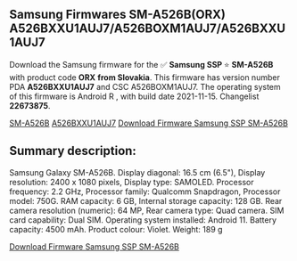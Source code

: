 <h2>Samsung Firmwares SM-A526B(ORX) A526BXXU1AUJ7/A526BOXM1AUJ7/A526BXXU1AUJ7</h2>
Download the Samsung firmware for the ✅ <strong>Samsung SSP </strong> ⭐ <strong>SM-A526B</strong> with product code <strong>ORX</strong> <strong> from Slovakia</strong>. This firmware has version number PDA <strong>A526BXXU1AUJ7</strong> and CSC A526BOXM1AUJ7. The operating system of this firmware is Android R , with build date 2021-11-15. Changelist <strong>22673875</strong>.


[SM-A526B](https://samfirm.shop/samsung/model/SM-A526B)
[A526BXXU1AUJ7](https://samfirm.shop/samsung/pda/A526BXXU1AUJ7)
[Download Firmware Samsung SSP SM-A526B](https://samfirm.shop/samsung/firmware/474726)
<h2>Summary description:</h2>
<p>Samsung Galaxy SM-A526B. Display diagonal: 16.5 cm (6.5"), Display resolution: 2400 x 1080 pixels, Display type: SAMOLED. Processor frequency: 2.2 GHz, Processor family: Qualcomm Snapdragon, Processor model: 750G. RAM capacity: 6 GB, Internal storage capacity: 128 GB. Rear camera resolution (numeric): 64 MP, Rear camera type: Quad camera. SIM card capability: Dual SIM. Operating system installed: Android 11. Battery capacity: 4500 mAh. Product colour: Violet. Weight: 189 g</p>


[Download Firmware Samsung SSP SM-A526B](https://samfirm.shop/samsung/firmware/474726)

